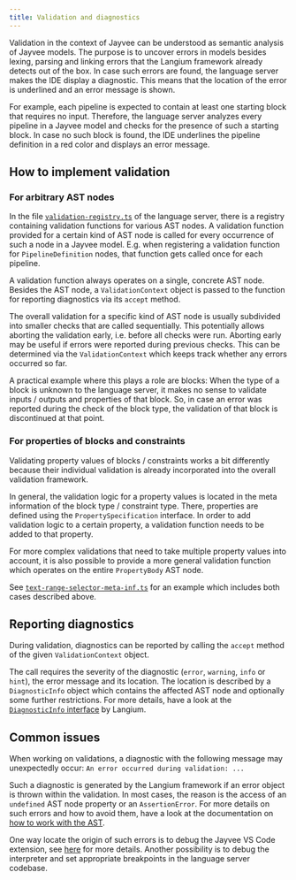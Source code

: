 ```yaml
---
title: Validation and diagnostics
---
```


Validation in the context of Jayvee can be understood as semantic analysis of Jayvee models.
The purpose is to uncover errors in models besides lexing, parsing and linking errors that the Langium framework already detects out of the box.
In case such errors are found, the language server makes the IDE display a diagnostic.
This means that the location of the error is underlined and an error message is shown.

For example, each pipeline is expected to contain at least one starting block that requires no input.
Therefore, the language server analyzes every pipeline in a Jayvee model and checks for the presence of such a starting block.
In case no such block is found, the IDE underlines the pipeline definition in a red color and displays an error message.

## How to implement validation

### For arbitrary AST nodes

In the file [`validation-registry.ts`](https://github.com/jvalue/jayvee/blob/main/libs/language-server/src/lib/validation/validation-registry.ts) of the language server, there is a registry containing validation functions for various AST nodes.
A validation function provided for a certain kind of AST node is called for every occurrence of such a node in a Jayvee model.
E.g. when registering a validation function for `PipelineDefinition` nodes, that function gets called once for each pipeline.

A validation function always operates on a single, concrete AST node.
Besides the AST node, a `ValidationContext` object is passed to the function for reporting diagnostics via its `accept` method.

The overall validation for a specific kind of AST node is usually subdivided into smaller checks that are called sequentially.
This potentially allows aborting the validation early, i.e. before all checks were run.
Aborting early may be useful if errors were reported during previous checks.
This can be determined via the `ValidationContext` which keeps track whether any errors occurred so far.

A practical example where this plays a role are blocks:
When the type of a block is unknown to the language server, it makes no sense to validate inputs / outputs and properties of that block.
So, in case an error was reported during the check of the block type, the validation of that block is discontinued at that point.

### For properties of blocks and constraints

Validating property values of blocks / constraints works a bit differently because their individual validation is already incorporated into the overall validation framework.

In general, the validation logic for a property values is located in the meta information of the block type / constraint type.
There, properties are defined using the `PropertySpecification` interface.
In order to add validation logic to a certain property, a validation function needs to be added to that property.

For more complex validations that need to take multiple property values into account, it is also possible to provide a more general validation function which operates on the entire `PropertyBody` AST node.

See [`text-range-selector-meta-inf.ts`](https://github.com/jvalue/jayvee/blob/main/libs/extensions/std/lang/src/text-range-selector-meta-inf.ts) for an example which includes both cases described above.

## Reporting diagnostics

During validation, diagnostics can be reported by calling the `accept` method of the given `ValidationContext` object.

The call requires the severity of the diagnostic (`error`, `warning`, `info` or `hint`), the error message and its location.
The location is described by a `DiagnosticInfo` object which contains the affected AST node and optionally some further restrictions.
For more details, have a look at the [`DiagnosticInfo` interface](https://github.com/langium/langium/blob/main/packages/langium/src/validation/validation-registry.ts) by Langium.

## Common issues

When working on validations, a diagnostic with the following message may unexpectedly occur: `An error occurred during validation: ...`

Such a diagnostic is generated by the Langium framework if an error object is thrown within the validation.
In most cases, the reason is the access of an `undefined` AST node property or an `AssertionError`.
For more details on such errors and how to avoid them, have a look at the documentation on [how to work with the AST](./07-working-with-the-ast.md).

One way locate the origin of such errors is to debug the Jayvee VS Code extension, see [here](./10-debug-vs-code-extension.md) for more details.
Another possibility is to debug the interpreter and set appropriate breakpoints in the language server codebase.

